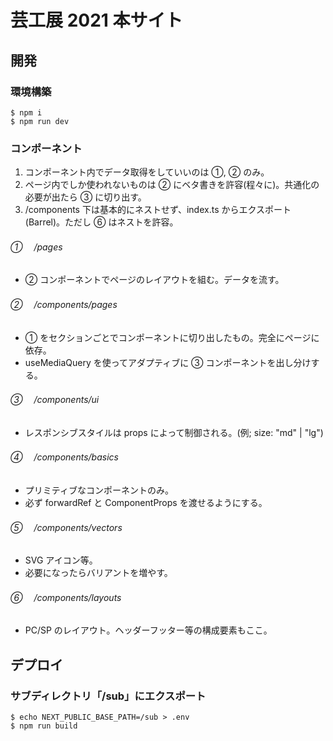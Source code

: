 # 芸工展 2021 本サイト

## 開発

### 環境構築

```
$ npm i
$ npm run dev
```

### コンポーネント

1. コンポーネント内でデータ取得をしていいのは ①, ② のみ。
2. ページ内でしか使われないものは ② にベタ書きを許容(程々に)。共通化の必要が出たら ③ に切り出す。
3. /components 下は基本的にネストせず、index.ts からエクスポート(Barrel)。ただし ⑥ はネストを許容。

###### ① 　/pages

- ② コンポーネントでページのレイアウトを組む。データを流す。

###### ② 　/components/pages

- ① をセクションごとでコンポーネントに切り出したもの。完全にページに依存。
- useMediaQuery を使ってアダプティブに ③ コンポーネントを出し分けする。

###### ③ 　/components/ui

- レスポンシブスタイルは props によって制御される。(例; size: "md" | "lg")

###### ④ 　/components/basics

- プリミティブなコンポーネントのみ。
- 必ず forwardRef と ComponentProps を渡せるようにする。

###### ⑤ 　/components/vectors

- SVG アイコン等。
- 必要になったらバリアントを増やす。

###### ⑥ 　/components/layouts

- PC/SP のレイアウト。ヘッダーフッター等の構成要素もここ。

## デプロイ

### サブディレクトリ「/sub」にエクスポート

```
$ echo NEXT_PUBLIC_BASE_PATH=/sub > .env
$ npm run build
```
